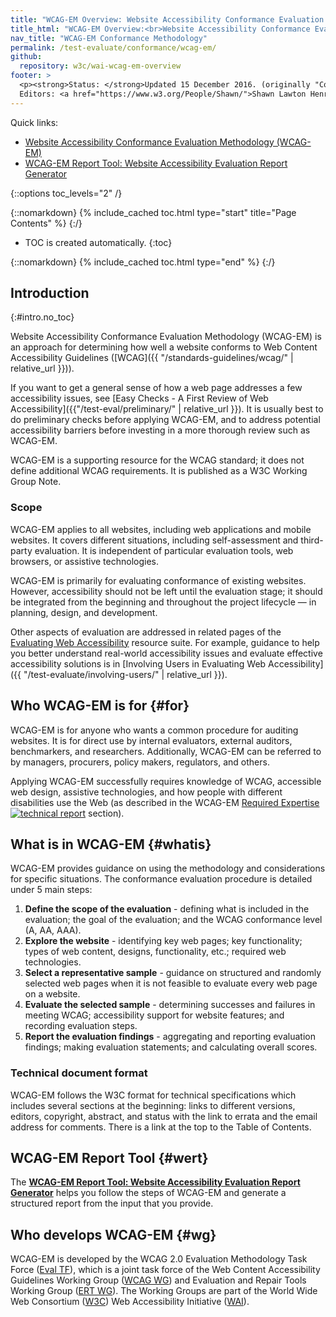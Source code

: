 ```yaml
---
title: "WCAG-EM Overview: Website Accessibility Conformance Evaluation Methodology"
title_html: "WCAG-EM Overview:<br>Website Accessibility Conformance Evaluation Methodology"
nav_title: "WCAG-EM Conformance Methodology"
permalink: /test-evaluate/conformance/wcag-em/
github:
  repository: w3c/wai-wcag-em-overview
footer: >
  <p><strong>Status: </strong>Updated 15 December 2016. (originally "Conformance Evaluation of Web Sites for Accessibility" published in September 2005) <br>
  Editors: <a href="https://www.w3.org/People/Shawn/">Shawn Lawton Henry</a> and <a href="https://www.w3.org/People/shadi/">Shadi Abou-Zahra</a>. Developed with the Education and Outreach Working Group (<a href="/WAI/EO/">EOWG</a>) and the WCAG 2.0 Evaluation Methodology Task Force (<a href="https://www.w3.org/WAI/ER/2011/eval/eval-tf">Eval TF</a>).</p>
---
```


Quick links:

-   [Website Accessibility Conformance Evaluation Methodology (WCAG-EM)](http://www.w3.org/TR/WCAG-EM/)
-   [WCAG-EM Report Tool: Website Accessibility Evaluation Report Generator](http://www.w3.org/WAI/eval/report-tool/#/)

{::options toc_levels="2" /}

{::nomarkdown}
{% include_cached toc.html type="start" title="Page Contents" %}
{:/}

-   TOC is created automatically.
{:toc}

{::nomarkdown}
{% include_cached toc.html type="end" %}
{:/}

Introduction
------------
{:#intro.no_toc}

Website Accessibility Conformance Evaluation Methodology (WCAG-EM) is an
approach for determining how well a website conforms to Web Content
Accessibility Guidelines ([WCAG]({{ "/standards-guidelines/wcag/" | relative_url }})).

If you want to get a general sense of how a web page addresses a few
accessibility issues, see [Easy Checks - A First Review of Web
Accessibility]({{"/test-eval/preliminary/" | relative_url }}). It is
usually best to do preliminary checks before applying WCAG-EM, and to
address potential accessibility barriers before investing in a more
thorough review such as WCAG-EM.

WCAG-EM is a supporting resource for the WCAG standard; it does not
define additional WCAG requirements. It is published as a W3C Working
Group Note.

### Scope

WCAG-EM applies to all websites, including web applications and mobile
websites. It covers different situations, including
self-assessment and third-party evaluation. It is independent of
particular evaluation tools, web browsers, or assistive technologies.

WCAG-EM is primarily for evaluating conformance of existing websites.
However, accessibility should not be left until the evaluation stage; it
should be integrated from the beginning and throughout the project
lifecycle — in planning, design, and development.

Other aspects of evaluation are addressed in related pages of the
[Evaluating Web Accessibility](http://www.w3.org/WAI/eval/Overview)
resource suite. For example, guidance to help you better understand
real-world accessibility issues and evaluate effective accessibility
solutions is in [Involving Users in Evaluating Web
Accessibility]({{ "/test-evaluate/involving-users/" | relative_url }}).

Who WCAG-EM is for {#for}
--------------------------

WCAG-EM is for anyone who wants a common procedure for auditing
websites. It is for direct use by internal evaluators, external
auditors, benchmarkers, and researchers. Additionally, WCAG-EM can be
referred to by managers, procurers, policy makers, regulators, and
others.

Applying WCAG-EM successfully requires knowledge of WCAG, accessible web
design, assistive technologies, and how people with different
disabilities use the Web (as described in the WCAG-EM [Required
Expertise ![technical report](/Icons/tr.png)](http://www.w3.org/TR/WCAG-EM/#expertise) section).

What is in WCAG-EM {#whatis}
-----------------------------

WCAG-EM provides guidance on using the methodology and considerations
for specific situations. The conformance evaluation procedure is
detailed under 5 main steps:

1.  **Define the scope of the evaluation** - defining what is included
    in the evaluation; the goal of the evaluation; and the WCAG
    conformance level (A, AA, AAA).
2.  **Explore the website** - identifying key web pages; key
    functionality; types of web content, designs, functionality, etc.;
    required web technologies.
3.  **Select a representative sample** - guidance on structured and
    randomly selected web pages when it is not feasible to evaluate
    every web page on a website.
4.  **Evaluate the selected sample** - determining successes and
    failures in meeting WCAG; accessibility support for website
    features; and recording evaluation steps.
5.  **Report the evaluation findings** - aggregating and reporting
    evaluation findings; making evaluation statements; and calculating
    overall scores.

### Technical document format

WCAG-EM follows the W3C format for technical specifications which
includes several sections at the beginning: links to different versions,
editors, copyright, abstract, and status with the link to errata and the
email address for comments. There is a link at the top to the Table of
Contents.

WCAG-EM Report Tool {#wert}
----------------------------

The [**WCAG-EM Report Tool: Website Accessibility Evaluation Report
Generator**](http://www.w3.org/WAI/eval/report-tool/#/) helps
you follow the steps of WCAG-EM and generate a structured report from
the input that you provide.

Who develops WCAG-EM {#wg}
---------------------------

WCAG-EM is developed by the WCAG 2.0 Evaluation Methodology Task Force
([Eval TF](http://www.w3.org/WAI/ER/2011/eval/eval-tf)), which is a
joint task force of the Web Content Accessibility Guidelines Working
Group ([WCAG WG](http://www.w3.org/WAI/GL/)) and Evaluation and Repair
Tools Working Group ([ERT WG](http://www.w3.org/WAI/ER/)). The Working
Groups are part of the World Wide Web Consortium
([W3C](http://www.w3.org/)) Web Accessibility Initiative
([WAI](http://www.w3.org/WAI/)).
